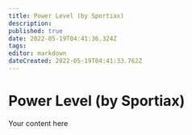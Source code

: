 ```yaml
---
title: Power Level (by Sportiax)
description: 
published: true
date: 2022-05-19T04:41:36.324Z
tags: 
editor: markdown
dateCreated: 2022-05-19T04:41:33.762Z
---
```


# Power Level (by Sportiax)
Your content here